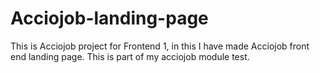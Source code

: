 # Acciojob-landing-page

This is Acciojob project for Frontend 1, in this I have made Acciojob front end landing page. This is part of my acciojob module test.
